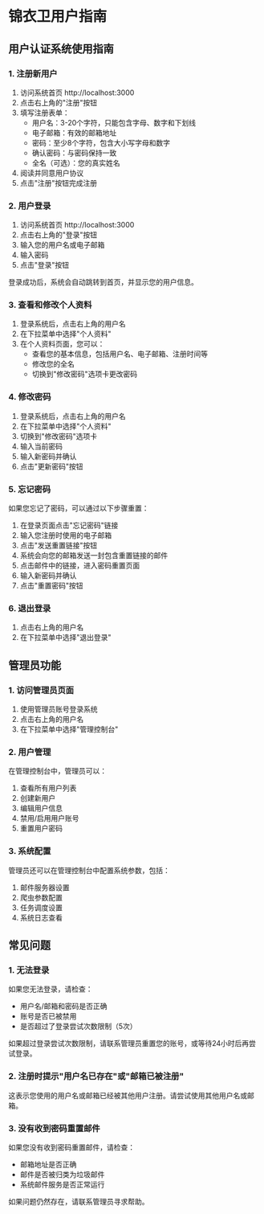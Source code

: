 # 锦衣卫用户指南

## 用户认证系统使用指南

### 1. 注册新用户

1. 访问系统首页 http://localhost:3000
2. 点击右上角的"注册"按钮
3. 填写注册表单：
   - 用户名：3-20个字符，只能包含字母、数字和下划线
   - 电子邮箱：有效的邮箱地址
   - 密码：至少8个字符，包含大小写字母和数字
   - 确认密码：与密码保持一致
   - 全名（可选）：您的真实姓名
4. 阅读并同意用户协议
5. 点击"注册"按钮完成注册

### 2. 用户登录

1. 访问系统首页 http://localhost:3000
2. 点击右上角的"登录"按钮
3. 输入您的用户名或电子邮箱
4. 输入密码
5. 点击"登录"按钮

登录成功后，系统会自动跳转到首页，并显示您的用户信息。

### 3. 查看和修改个人资料

1. 登录系统后，点击右上角的用户名
2. 在下拉菜单中选择"个人资料"
3. 在个人资料页面，您可以：
   - 查看您的基本信息，包括用户名、电子邮箱、注册时间等
   - 修改您的全名
   - 切换到"修改密码"选项卡更改密码

### 4. 修改密码

1. 登录系统后，点击右上角的用户名
2. 在下拉菜单中选择"个人资料"
3. 切换到"修改密码"选项卡
4. 输入当前密码
5. 输入新密码并确认
6. 点击"更新密码"按钮

### 5. 忘记密码

如果您忘记了密码，可以通过以下步骤重置：

1. 在登录页面点击"忘记密码"链接
2. 输入您注册时使用的电子邮箱
3. 点击"发送重置链接"按钮
4. 系统会向您的邮箱发送一封包含重置链接的邮件
5. 点击邮件中的链接，进入密码重置页面
6. 输入新密码并确认
7. 点击"重置密码"按钮

### 6. 退出登录

1. 点击右上角的用户名
2. 在下拉菜单中选择"退出登录"

## 管理员功能

### 1. 访问管理员页面

1. 使用管理员账号登录系统
2. 点击右上角的用户名
3. 在下拉菜单中选择"管理控制台"

### 2. 用户管理

在管理控制台中，管理员可以：

1. 查看所有用户列表
2. 创建新用户
3. 编辑用户信息
4. 禁用/启用用户账号
5. 重置用户密码

### 3. 系统配置

管理员还可以在管理控制台中配置系统参数，包括：

1. 邮件服务器设置
2. 爬虫参数配置
3. 任务调度设置
4. 系统日志查看

## 常见问题

### 1. 无法登录

如果您无法登录，请检查：

- 用户名/邮箱和密码是否正确
- 账号是否已被禁用
- 是否超过了登录尝试次数限制（5次）

如果超过登录尝试次数限制，请联系管理员重置您的账号，或等待24小时后再尝试登录。

### 2. 注册时提示"用户名已存在"或"邮箱已被注册"

这表示您使用的用户名或邮箱已经被其他用户注册。请尝试使用其他用户名或邮箱。

### 3. 没有收到密码重置邮件

如果您没有收到密码重置邮件，请检查：

- 邮箱地址是否正确
- 邮件是否被归类为垃圾邮件
- 系统邮件服务是否正常运行

如果问题仍然存在，请联系管理员寻求帮助。 